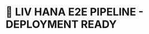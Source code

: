 <!-- Optimized: 2025-10-06 -->
<!-- RPM: 1.6.2.1.1.6.2.1_liv-hana-e2e-pipeline-deployment_20251006 -->
<!-- Session: E2E RPM DNA Application -->
<!-- AOM: RND (Reggie & Dro) -->
<!-- COI: TECHNOLOGY -->
<!-- RPM: HIGH -->
<!-- ACTION: BUILD -->

<!--
Optimized: 2025-10-03
RPM: 3.6.0.6.ops-technology-ship-status-documentation
Session: Dual-AI Collaboration - Sonnet Docs Sweep
-->
# 🚀 LIV HANA E2E PIPELINE - DEPLOYMENT READY
